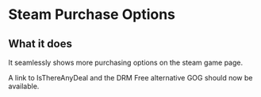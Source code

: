 # Steam Purchase Options

## What it does
It seamlessly shows more purchasing options on the steam game page.

A link to IsThereAnyDeal and the DRM Free alternative GOG should now be available. 

